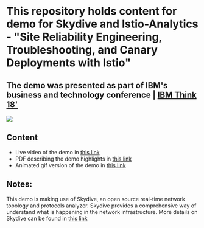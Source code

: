 
# This repository holds content for demo for Skydive and Istio-Analytics - "Site Reliability Engineering, Troubleshooting, and Canary Deployments with Istio"

## The demo was presented as part of IBM's business and technology conference |  [IBM Think 18'](https://www.ibm.com/events/think/)

![](https://github.com/cognetive/think18-istio-analytics/blob/master/think18-istio-analytics-using-skydive.gif)

## Content

* Live video of the demo in [this link](https://github.com/cognetive/think18-istio-analytics/blob/master/think18-istio-analytics-using-skydive.mp4?raw=true)
* PDF describing the demo highlights in [this link](https://github.com/cognetive/think18-istio-analytics/blob/master/think18-istio-analytics-using-skydive.pdf)
* Animated gif version of the demo in [this link](https://github.com/cognetive/think18-istio-analytics/blob/master/think18-istio-analytics-using-skydive.gif)

## Notes:

This demo is making use of Skydive, an open source real-time network topology and protocols analyzer. Skydive provides a comprehensive way of understand what is happening in
the network infrastructure. More details on Skydive can be found in [this link](http://skydive.network/)

